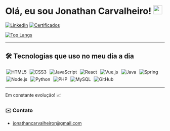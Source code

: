 # Olá, eu sou **Jonathan Carvalheiro**! <img src="https://media.giphy.com/media/hvRJCLFzcasrR4ia7z/giphy.gif" width="28" />

[![LinkedIn](https://img.shields.io/badge/LinkedIn-0077B5?style=for-the-badge&logo=linkedin&logoColor=white)](https://www.linkedin.com/in/jonathan-carvalheiro/)
[![Certificados](https://img.shields.io/badge/Certificados-298D46?style=for-the-badge&logo=geeksforgeeks&logoColor=white)](https://drive.google.com/drive/u/1/folders/1CJRYtPi6wm8jBVTu6-qs9NJvZV6F_M6V/)

[![Top Langs](https://github-readme-stats.vercel.app/api/top-langs/?username=jhowdevc)](https://github.com/jhowdevc/github-readme-stats)

---

## 🛠 Tecnologias que uso no meu dia a dia

<img alt="HTML5"      src="https://img.shields.io/badge/HTML5-E34F26?style=for-the-badge&logo=html5"     style="margin:3px;" />
<img alt="CSS3"       src="https://img.shields.io/badge/CSS3-1572B6?style=for-the-badge&logo=css3"       style="margin:3px;" />
<img alt="JavaScript" src="https://img.shields.io/badge/JavaScript-F7DF1E?style=for-the-badge&logo=javascript" style="margin:3px;" />
<img alt="React"      src="https://img.shields.io/badge/React-20232A?style=for-the-badge&logo=react"      style="margin:3px;" />
<img alt="Vue.js"     src="https://img.shields.io/badge/Vue.js-35495E?style=for-the-badge&logo=vue.js"     style="margin:3px;" />

<img alt="Java"       src="https://img.shields.io/badge/Java-ED8B00?style=for-the-badge&logo=openjdk"    style="margin:3px;" />
<img alt="Spring"     src="https://img.shields.io/badge/Spring-6DB33F?style=for-the-badge&logo=spring"    style="margin:3px;" />
<img alt="Node.js"    src="https://img.shields.io/badge/Node.js-339933?style=for-the-badge&logo=node.js" style="margin:3px;" />
<img alt="Python"     src="https://img.shields.io/badge/Python-3776AB?style=for-the-badge&logo=python"   style="margin:3px;" />
<img alt="PHP"        src="https://img.shields.io/badge/PHP-777BB4?style=for-the-badge&logo=php"         style="margin:3px;" />

<img alt="MySQL"      src="https://img.shields.io/badge/MySQL-4479A1?style=for-the-badge&logo=mysql"     style="margin:3px;" />
<img alt="GitHub"     src="https://img.shields.io/badge/GitHub-181717?style=for-the-badge&logo=github"   style="margin:3px;" />

---

Em constante evolução! 📈

### ✉️ Contato

- jonathancarvalheiror@gmail.com
